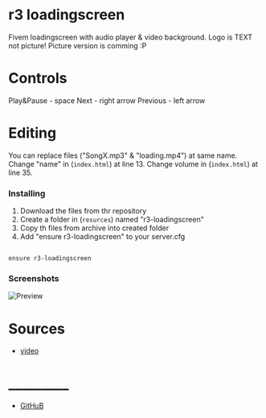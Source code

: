 # r3 loadingscreen

Fivem loadingscreen with audio player & video background.
Logo is TEXT not picture!
Picture version is comming :P 

# Controls
Play&Pause - space
Next - right arrow
Previous - left arrow

# Editing
You can replace files ("SongX.mp3" & "loading.mp4") at same name.
Change "name" in (`index.html`) at line 13.
Change volume in (`index.html`) at line 35.

### Installing
1. Download the files from thr repository
2. Create a folder in (`resurces`) named "r3-loadingscreen"
3. Copy th files from archive into created folder
4. Add "ensure r3-loadingscreen" to your server.cfg

```

ensure r3-loadingscreen

```

### Screenshots

![Preview](https://files.catbox.moe/vay8lh.png)

# Sources
- [video](https://www.youtube.com/watch?v=PWeDrQLVBPw)
# _________
- [GitHuB](https://github.com/R3IC0P)
